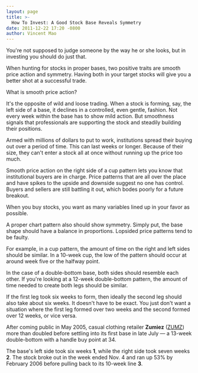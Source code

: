 ```yaml
---
layout: page
title: >-
  How To Invest: A Good Stock Base Reveals Symmetry
date: 2011-12-22 17:20 -0800
author: Vincent Mao
---
```





You're not supposed to judge someone by the way he or she looks, but in investing you should do just that.


When hunting for stocks in proper bases, two positive traits are smooth price action and symmetry. Having both in your target stocks will give you a better shot at a successful trade.


What is smooth price action?


It's the opposite of wild and loose trading. When a stock is forming, say, the left side of a base, it declines in a controlled, even gentle, fashion. Not every week within the base has to show mild action. But smoothness signals that professionals are supporting the stock and steadily building their positions.


Armed with millions of dollars to put to work, institutions spread their buying out over a period of time. This can last weeks or longer. Because of their size, they can't enter a stock all at once without running up the price too much.


Smooth price action on the right side of a cup pattern lets you know that institutional buyers are in charge. Price patterns that are all over the place and have spikes to the upside and downside suggest no one has control. Buyers and sellers are still battling it out, which bodes poorly for a future breakout.


When you buy stocks, you want as many variables lined up in your favor as possible.


A proper chart pattern also should show symmetry. Simply put, the base shape should have a balance in proportions. Lopsided price patterns tend to be faulty.


For example, in a cup pattern, the amount of time on the right and left sides should be similar. In a 10-week cup, the low of the pattern should occur at around week five or the halfway point.


In the case of a double-bottom base, both sides should resemble each other. If you're looking at a 12-week double-bottom pattern, the amount of time needed to create both legs should be similar.


If the first leg took six weeks to form, then ideally the second leg should also take about six weeks. It doesn't have to be exact. You just don't want a situation where the first leg formed over two weeks and the second formed over 12 weeks, or vice versa.


After coming public in May 2005, casual clothing retailer **Zumiez** ([ZUMZ](https://research.investors.com/quote.aspx?symbol=ZUMZ)) more than doubled before settling into its first base in late July — a 13-week double-bottom with a handle buy point at 34.


The base's left side took six weeks **1**, while the right side took seven weeks **2**. The stock broke out in the week ended Nov. 4 and ran up 53% by February 2006 before pulling back to its 10-week line **3**.




